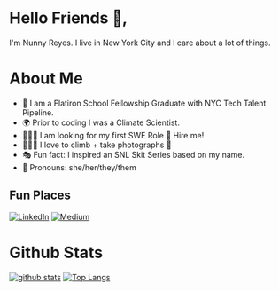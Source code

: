 # Hello Friends 🌊,

I'm Nunny Reyes. I live in New York City and I care about a lot of things.

# About Me
- 🥳 I am a Flatiron School Fellowship Graduate with NYC Tech Talent Pipeline. 
- 🌍 Prior to coding I was a Climate Scientist. 
- 👩🏻‍💻 I am looking for my first SWE Role 👀 Hire me!  
- 🧗🏻‍♀️ I love to climb + take photographs 📸
- 🎭 Fun fact: I inspired an SNL Skit Series based on my name.
- 🌈 Pronouns: she/her/they/them 

## Fun Places
<a href="https://www.linkedin.com/in/chenyunzhang"><img src="https://img.shields.io/badge/LinkedIn--_.svg?style=social&logo=linkedin%22%20alt=%22LinkedIn%22" alt="LinkedIn"></a>
	<a href="https://medium.com/@morningchenyun"><img src="https://img.shields.io/badge/Medium--_.svg?style=social&logo=Medium" alt="Medium"></a>

# Github Stats

[![github stats](https://github-readme-stats.vercel.app/api?username=nunnyr&show_icons=true&theme=tokyonight)](https://github.com/nunnyr/github-readme-stats)
[![Top Langs](https://github-readme-stats.vercel.app/api/top-langs/?username=nunnyr&layout=compact&theme=tokyonight&langs_count=8)](https://github.com/nunnyr/github-readme-stats)




